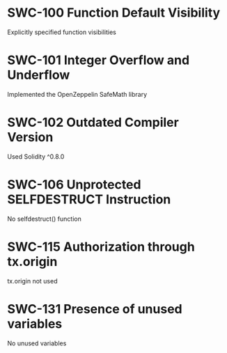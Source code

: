 # SWC-100 Function Default Visibility

Explicitly specified function visibilities

# SWC-101 Integer Overflow and Underflow

Implemented the OpenZeppelin SafeMath library

# SWC-102 Outdated Compiler Version

Used Solidity ^0.8.0

# SWC-106 Unprotected SELFDESTRUCT Instruction

No selfdestruct() function

# SWC-115 Authorization through tx.origin

tx.origin not used

# SWC-131 Presence of unused variables

No unused variables